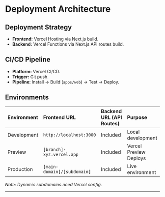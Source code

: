 # Deployment Architecture

## Deployment Strategy

  * **Frontend:** Vercel Hosting via Next.js build.
  * **Backend:** Vercel Functions via Next.js API routes build.

## CI/CD Pipeline

  * **Platform:** Vercel CI/CD.
  * **Trigger:** Git push.
  * **Pipeline:** Install -\> Build (`apps/web`) -\> Test -\> Deploy.

## Environments

| Environment   | Frontend URL                      | Backend URL (API Routes) | Purpose                |
| :------------ | :-------------------------------- | :----------------------- | :--------------------- |
| Development   | `http://localhost:3000`           | Included                 | Local development      |
| Preview       | `[branch]-xyz.vercel.app`         | Included                 | Vercel Preview Deploys |
| Production    | `[main-domain]/[subdomain]`       | Included                 | Live environment       |
*Note: Dynamic subdomains need Vercel config.*

-----
